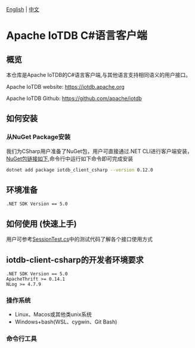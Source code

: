 <!--

    Licensed to the Apache Software Foundation (ASF) under one
    or more contributor license agreements.  See the NOTICE file
    distributed with this work for additional information
    regarding copyright ownership.  The ASF licenses this file
    to you under the Apache License, Version 2.0 (the
    "License"); you may not use this file except in compliance
    with the License.  You may obtain a copy of the License at
    
        http://www.apache.org/licenses/LICENSE-2.0
    
    Unless required by applicable law or agreed to in writing,
    software distributed under the License is distributed on an
    "AS IS" BASIS, WITHOUT WARRANTIES OR CONDITIONS OF ANY
    KIND, either express or implied.  See the License for the
    specific language governing permissions and limitations
    under the License.

-->
[English](./README.md) | [中文](./README_ZH.md)

# Apache IoTDB C#语言客户端

## 概览

本仓库是Apache IoTDB的C#语言客户端,与其他语言支持相同语义的用户接口。

Apache IoTDB website: https://iotdb.apache.org

Apache IoTDB Github: https://github.com/apache/iotdb

## 如何安装
### 从NuGet Package安装

我们为CSharp用户准备了NuGet包，用户可直接通过.NET CLI进行客户端安装，[NuGet包链接如下](https://www.nuget.org/packages/iotdb_client_csharp/0.12.0),命令行中运行如下命令即可完成安装
    
```sh
dotnet add package iotdb_client_csharp --version 0.12.0
```


## 环境准备

    .NET SDK Version == 5.0 

## 如何使用 (快速上手)
用户可参考[SessionTest.cs](https://github.com/eedalong/iotdb-client-csharp/blob/main/client/SessionTest.cs)中的测试代码了解各个接口使用方式


## iotdb-client-csharp的开发者环境要求
    .NET SDK Version == 5.0
    ApacheThrift >= 0.14.1
    NLog >= 4.7.9


### 操作系统

* Linux、Macos或其他类unix系统
* Windows+bash(WSL、cygwin、Git Bash)

### 命令行工具

